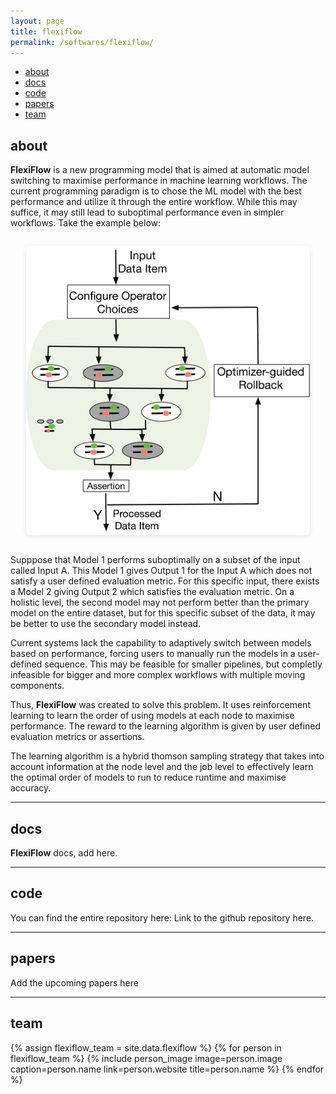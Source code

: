 ```yaml
---
layout: page
title: flexiflow
permalink: /softwares/flexiflow/
---
```



<!-- Navigation Bar -->
<div class="navbar">
    <div class="navbar-inner">
        <ul class="nav">
            <li><a href="#about">about</a></li>
            <li><a href="#docs">docs</a></li>
            <li><a href="#code">code</a></li>
            <li><a href="#papers">papers</a></li>
            <li><a href="#team">team</a></li>
        </ul>
    </div>
</div>


## about

**FlexiFlow** is a new programming model that is aimed at automatic model switching to maximise performance in machine learning workflows.
The current programming paradigm is to chose the ML model with the best performance and utilize it through the entire workflow. While this may suffice, it may still lead to suboptimal performance even in simpler workflows. Take the example below:

<div style="text-align:center; margin: 2em 0;">
  <img src="/images/softwares/FlexiFlow-Arch.png" alt="FlexiFlow Architecture Diagram" style="max-width:90%; height:auto; border-radius:8px; box-shadow:0 2px 8px rgba(0,0,0,0.1);">
</div>

Supppose that Model 1 performs suboptimally on a subset of the input called Input A. This Model 1 gives Output 1 for the Input A which does not satisfy a user defined evaluation metric. For this specific input, there exists a Model 2 giving Output 2 which satisfies the evaluation metric.
On a holistic level, the second model may not perform better than the primary model on the entire dataset, but for this specific subset of the data, it may be better to use the secondary model instead.

Current systems lack the capability to adaptively switch between models based on performance, forcing users to manually run the models in a user-defined sequence. This may be feasible for smaller pipelines, but completly infeasible for bigger and more complex workflows with multiple moving components.

Thus, **FlexiFlow** was created to solve this problem. It uses reinforcement learning to learn the order of using models at each node to maximise performance. The reward to the learning algorithm is given by user defined evaluation metrics or assertions.

The learning algorithm is a hybrid thomson sampling strategy that takes into account information at the node level and the job level to effectively learn the optimal order of models to run to reduce runtime and maximise accuracy.

-------------

## docs

**FlexiFlow** docs, add here.

-------------

## code

You can find the entire repository here: Link to the github repository here.

-------------

## papers

Add the upcoming papers here

-------------

## team

<div class="flex-container people image-container">
{% assign flexiflow_team = site.data.flexiflow %}
{% for person in flexiflow_team %}
  {% include person_image image=person.image caption=person.name link=person.website title=person.name %}
{% endfor %}
</div>

